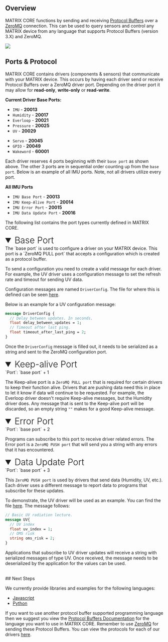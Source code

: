 ## Overview
MATRIX CORE functions by sending and receiving <a href="https://developers.google.com/protocol-buffers/" target="_blank">Protocol Buffers</a> over a <a href="http://zeromq.org/" target="_blank">ZeroMQ</a> connection. This can be used to query sensors and control any MATRIX device from any language that supports Protocol Buffers (version 3.X) and ZeroMQ.

![](/matrix-core/img/core-flow.jpg)

## Ports & Protocol
MATRIX CORE contains drivers (components & sensors) that communicate with your MATRIX device. This occurs by having each driver send or receive Protocol Buffers over a ZeroMQ driver port. Depending on the driver port it may allow for **read-only**, **write-only** or **read-write**.

**Current Driver Base Ports:**

* `IMU` - **20013**
* `Humidity` - **20017**
* `Everloop` - **20021**
* `Pressure` - **20025**
* `UV` - **20029**
<!-- * `ZigbeeBulb` - **40001** -->
<!-- * `MicArray_Alsa` - **20037** -->
* `Servo` - **20045**
* `GPIO` - **20049**
* `Wakeword` - **60001**

Each driver reserves 4 ports beginning with their `base port` as shown above. The other 3 ports are in sequential order counting up from the `base port`. Below is an example of all IMU ports. Note, not all drivers utilize every port.

**All IMU Ports**

* `IMU Base Port` - **20013**
* `IMU Keep-Alive Port` - **20014**
* `IMU Error Port` - **20015**
* `IMU Data Update Port` - **20016**

The following list contains the port types currently defined in MATRIX CORE.
<!-- BASE PORT -->
<details markdown="1" open>
<summary style="font-size: 1.75rem; font-weight: 300;">Base Port</summary>
The `base port` is used to configure a driver on your MATRIX device. This port is a `ZeroMQ PULL port` that accepts a configuration which is created as a protocol buffer.

To send a configuration you need to create a valid message for each driver. For example, the UV driver uses a configuration message to set the refresh rate and timeout for sending UV data.

Configuration messages are named `DriverConfig`. The file for where this is defined can be seen <a href="https://github.com/matrix-io/protocol-buffers/blob/master/matrix_io/malos/v1/io.proto" target="_blank">here</a>.

Below is an example for a UV configuration message:
```protobuf
message DriverConfig {
  // Delay between updates. In seconds.
  float delay_between_updates = 1;
  // Timeout after last ping.
  float timeout_after_last_ping = 2;
}
```

Once the `DriverConfig` message is filled out, it needs to be serialized as a string and sent to the ZeroMQ configuration port.
</details>
<!-- KEEP-ALIVE PORT -->
<details markdown="1" open>
<summary style="font-size: 1.75rem; font-weight: 300;">Keep-alive Port</summary>
`Port`: `base port` + 1

The Keep-alive port is a `ZeroMQ PULL port` that is required for certain drivers to keep their function alive. Drivers that are pushing data need this in place to let it know if data will continue to be requested. For example, the Everloop driver doesn't require Keep-alive messages, but the Humidity driver does. Any message that is sent to the Keep-alive port will be discarded, so an empty string `""` makes for a good Keep-alive message.

</details>
<!-- ERROR PORT -->
<details markdown="1" open>
<summary style="font-size: 1.75rem; font-weight: 300;">Error Port</summary>
`Port`: `base port` + 2

Programs can subscribe to this port to receive driver related errors. The Error port is a `ZeroMQ PUSH port` that will send you a string with any errors that it has encountered.
</details>
<!-- DATA UPDATE PORT -->
<details markdown="1" open>
<summary style="font-size: 1.75rem; font-weight: 300;">Data Update Port</summary>
`Port`: `base port` + 3

This `ZeroMQ PUSH port` is used by drivers that send data (Humidity, UV, etc.). Each driver uses a different message to report data to programs that subscribe for these updates.

To demonstrate, the UV driver will be used as an example. You can find the file <a href="https://github.com/matrix-io/protocol-buffers/blob/master/matrix_io/malos/v1/sense.proto">here</a>.
The message follows:

```protobuf
// Basic UV radiation lecture.
message UV{
  // UV index
  float uv_index = 1;
  // OMS risk
  string oms_risk = 2;
}
```

Applications that subscribe to UV driver updates will receive a string with serialized messages of type UV. Once received, the message needs to be deserialized by the application for the values can be used.

</details>

<br/>
## Next Steps

We currently provide libraries and examples for the following languages:

* [Javascript](javascript-installation.md)
* [Python](python-installation)

If you want to use another protocol buffer supported programming language then we suggest you view the <a href="https://developers.google.com/protocol-buffers/" target="_blank">Protocol Buffers Documentation</a> for the language you want to use in MATRIX CORE. Remember to use <a href="http://zeromq.org/" target="_blank">ZeroMQ</a> for sending these Protocol Buffers. You can view the protocols for each of our drivers [here](./../protocols).